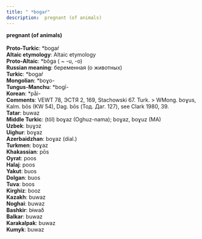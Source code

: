 ```yaml
---
title: " *bogaŕ"
description:  pregnant (of animals)
---
```

<p data-pagefind-weight="0.5">
<strong> pregnant (of animals)</strong><br><br>
<strong>Proto-Turkic</strong>:  *bogaŕ<br>
<strong>Altaic etymology</strong>:  Altaic etymology<br>
<strong> Proto-Altaic</strong>:  *bŏga ( ~ -u, -o)<br>
<strong>Russian meaning</strong>:  беременная (о животных)<br>
<strong>Turkic</strong>:  *bogaŕ<br>
<strong>Mongolian</strong>:  *boɣo-<br>
<strong>Tungus-Manchu</strong>:  *bogī-<br>
<strong>Korean</strong>:  *pằi-<br>
<strong>Comments</strong>:  VEWT 78, ЭСТЯ 2, 169, Stachowski 67. Turk. > WMong. boɣus, Kalm. bōs (KW 54), Dag. bōs (Тод. Даг. 127), see Clark 1980, 39.<br>
<strong>Tatar</strong>:  buwaz<br>
<strong>Middle Turkic</strong>:  (töl) boɣaz (Oghuz-nama); boɣaz, boɣuz (MA)<br>
<strong>Uzbek</strong>:  bụɣɔz<br>
<strong>Uighur</strong>:  boɣaz<br>
<strong>Azerbaidzhan</strong>:  boɣaz (dial.)<br>
<strong>Turkmen</strong>:  boɣaz<br>
<strong>Khakassian</strong>:  pōs<br>
<strong>Oyrat</strong>:  poos<br>
<strong>Halaj</strong>:  poos<br>
<strong>Yakut</strong>:  buos<br>
<strong>Dolgan</strong>:  buos<br>
<strong>Tuva</strong>:  boos<br>
<strong>Kirghiz</strong>:  booz<br>
<strong>Kazakh</strong>:  buwaz<br>
<strong>Noghai</strong>:  buwaz<br>
<strong>Bashkir</strong>:  bɨwaδ<br>
<strong>Balkar</strong>:  buwaz<br>
<strong>Karakalpak</strong>:  buwaz<br>
<strong>Kumyk</strong>:  buwaz<br>

</p>
